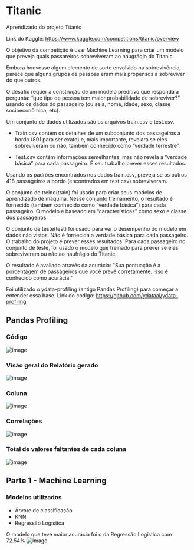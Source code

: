 # Titanic
Aprendizado do projeto Titanic

Link do Kaggle: https://www.kaggle.com/competitions/titanic/overview

O objetivo da competição é usar Machine Learning para criar um modelo que preveja quais passareiros sobreviveram ao naugrágio do Titanic.

Embora houvesse algum elemento de sorte envolvido na sobrevivência, parece que alguns grupos de pessoas eram mais propensos a sobreviver do que outros.

O desafio requer a construção de um modelo preditivo que responda à pergunta: “que tipo de pessoa tem maior probabilidade de sobreviver?” usando os dados do passageiro (ou seja, nome, idade, sexo, classe socioeconômica, etc).

Um conjunto de dados utilizados são os arquivos train.csv e test.csv.

- Train.csv contém os detalhes de um subconjunto dos passageiros a bordo (891 para ser exato) e, mais importante, revelará se eles sobreviveram ou não, também conhecido como “verdade terrestre”.

- Test.csv contém informações semelhantes, mas não revela a “verdade básica” para cada passageiro. É seu trabalho prever esses resultados.

Usando os padrões encontrados nos dados train.csv, preveja se os outros 418 passageiros a bordo (encontrados em test.csv) sobreviveram.

O conjunto de treino(train) foi usado para criar seus modelos de aprendizado de máquina. Nesse conjunto treinamento, o resultado é fornecido (também conhecido como “verdade básica”) para cada passageiro. O modelo é baseado em “características” como sexo e classe dos passageiros. 

O conjunto de teste(test) foi usado para ver o desempenho do modelo em dados não vistos. Não é fornecida a verdade básica para cada passageiro. O trabalho do projeto é prever esses resultados. Para cada passageiro no conjunto de teste, foi usado o modelo que treinado para prever se eles sobreviveram ou não ao naufrágio do Titanic.

O resultado é avaliado através da acurácia:
"Sua pontuação é a porcentagem de passageiros que você prevê corretamente. Isso é conhecido como acurácia."


Foi utilizado o ydata-profiling (antigo Pandas Profiling) para começar a entender essa base. Link do código:
https://github.com/ydataai/ydata-profiling

## Pandas Profiling 

### Código
![image](https://github.com/moniquecardoso24/Titanic/assets/118371689/92275c35-c154-48ff-8619-9a14a91901cb)

### Visão geral do Relatório gerado
![image](https://github.com/moniquecardoso24/Titanic/assets/118371689/9ac01385-8888-4aad-baae-5ac6a53fce58)

### Coluna
![image](https://github.com/moniquecardoso24/Titanic/assets/118371689/fc384907-6033-41c5-b620-783d2a2b0128)

### Correlações
![image](https://github.com/moniquecardoso24/Titanic/assets/118371689/4b5508e6-e6ed-4fb0-86d6-752369e78717)
### Total de valores faltantes de cada coluna
![image](https://github.com/moniquecardoso24/Titanic/assets/118371689/cac0d2e1-263d-426e-83b6-2e9b06911844)

## Parte 1 - Machine Learning

### Modelos utilizados
- Árvore de classificação
- KNN
- Regressão Logística

O modelo que teve maior acurácia foi o da Regressão Logística com 72.54%
![image](https://github.com/moniquecardoso24/Titanic/assets/118371689/6f727b4e-389c-4cbb-a315-b0ec4ead3a6e)
